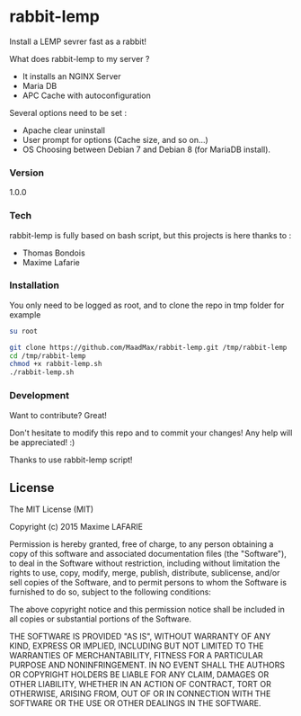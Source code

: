 # rabbit-lemp
Install a LEMP sevrer fast as a rabbit!

What does rabbit-lemp to my server ?

  - It installs an NGINX Server
  - Maria DB
  - APC Cache with autoconfiguration

Several options need to be set :
  - Apache clear uninstall
  - User prompt for options (Cache size, and so on...)
  - OS Choosing between Debian 7 and Debian 8 (for MariaDB install).

### Version
1.0.0

### Tech

rabbit-lemp is fully based on bash script, but this projects is here thanks to :

* Thomas Bondois
* Maxime Lafarie


### Installation

You only need to be logged as root, and to clone the repo in tmp folder for example

```sh
su root
```

```sh
git clone https://github.com/MaadMax/rabbit-lemp.git /tmp/rabbit-lemp
cd /tmp/rabbit-lemp
chmod +x rabbit-lemp.sh
./rabbit-lemp.sh
```


### Development

Want to contribute? Great!

Don't hesitate to modify this repo and to commit your changes! Any help will be appreciated! :)

Thanks to use rabbit-lemp script!

License
----

The MIT License (MIT)

Copyright (c) 2015 Maxime LAFARIE

Permission is hereby granted, free of charge, to any person obtaining a copy
of this software and associated documentation files (the "Software"), to deal
in the Software without restriction, including without limitation the rights
to use, copy, modify, merge, publish, distribute, sublicense, and/or sell
copies of the Software, and to permit persons to whom the Software is
furnished to do so, subject to the following conditions:

The above copyright notice and this permission notice shall be included in
all copies or substantial portions of the Software.

THE SOFTWARE IS PROVIDED "AS IS", WITHOUT WARRANTY OF ANY KIND, EXPRESS OR
IMPLIED, INCLUDING BUT NOT LIMITED TO THE WARRANTIES OF MERCHANTABILITY,
FITNESS FOR A PARTICULAR PURPOSE AND NONINFRINGEMENT. IN NO EVENT SHALL THE
AUTHORS OR COPYRIGHT HOLDERS BE LIABLE FOR ANY CLAIM, DAMAGES OR OTHER
LIABILITY, WHETHER IN AN ACTION OF CONTRACT, TORT OR OTHERWISE, ARISING FROM,
OUT OF OR IN CONNECTION WITH THE SOFTWARE OR THE USE OR OTHER DEALINGS IN
THE SOFTWARE.



